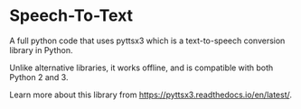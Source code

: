 # Speech-To-Text

A full python code that uses pyttsx3 which is a text-to-speech conversion library in Python. 

Unlike alternative libraries, it works offline, and is compatible with both Python 2 and 3.

Learn more about this library from https://pyttsx3.readthedocs.io/en/latest/.
